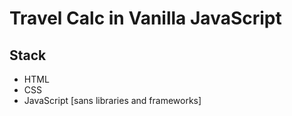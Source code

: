 # Travel Calc in Vanilla JavaScript

## Stack
- HTML
- CSS
- JavaScript [sans libraries and frameworks]
